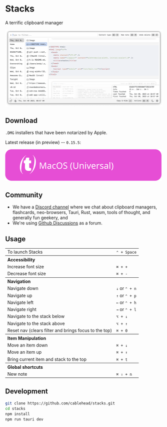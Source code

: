 # Stacks

A terrific clipboard manager

![screenshot](./docs/screenshots/screenshot.png)

## Download

`.DMG` installers that have been notarized by Apple.

Latest release (in preview) -- `0.15.5`:

[![MacOS (Universal)](./docs/assets/MacOS-Universal.svg)](https://stacks.cross.stream/releases/Stacks_0.15.5_universal.dmg)

## Community

- We have a [Discord channel](https://discord.gg/fDEcqjKHpv) where we chat
  about clipboard managers, flashcards, neo-browsers, Tauri, Rust, wasm, tools
  of thought, and generally fun geekery, and
- We're using [Github Discussions](https://github.com/cablehead/stacks/discussions) as a forum.

## Usage

<table>
  <tr><td>To launch Stacks</td><td><code>&#8963; + Space</code></td></tr>
  <tr><th colspan="2" align="left">Accessibility</th></tr>
  <tr><td>Increase font size</td><td><code>&#8984; + +</code></td></tr>
  <tr></tr>
  <tr><td>Decrease font size</td><td><code>&#8984; + -</code></td></tr>
  <tr><th colspan="2" align="left">Navigation</th></tr>
  <tr><td>Navigate down</td><td><code>&#8595;</code> or <code>&#8963; + n</code></td></tr>
  <tr></tr>
  <tr><td>Navigate up</td><td><code>&#8593;</code> or <code>&#8963; + p</code></td></tr>
  <tr></tr>
  <tr><td>Navigate left</td><td><code>&#8592;</code> or <code>&#8963; + h</code></td></tr>
  <tr></tr>
  <tr><td>Navigate right</td><td><code>&#8594;</code> or <code>&#8963; + l</code></td></tr>
  <tr></tr>
  <tr><td>Navigate to the stack below</td><td><code>&#x2325; + &#8595;</code></td></tr>
  <tr></tr>
  <tr><td>Navigate to the stack above</td><td><code>&#x2325; + &#8593;</code></td></tr>
  <tr></tr>
  <tr><td>Reset nav (clears filter and brings focus to the top)</td><td><code>&#8984; + 0</code></td></tr>
  <tr><th colspan="2" align="left">Item Manipulation</th></tr>
  <tr><td>Move an item down</td><td><code>&#8984; + &#8595;</code></code></td></tr>
  <tr></tr>
  <tr><td>Move an item up</td><td><code>&#8984; + &#8593;</code></td></tr>
  <tr></tr>
  <tr><td>Bring current item and stack to the top</td><td><code>&#8984; + t</code></td></tr>
  <tr><th colspan="2" align="left">Global shortcuts</th></tr>
  <tr><td>New note</td><td><code>&#8984; &#x21E7; + n</code></td></tr>
</table>

## Development

```bash
git clone https://github.com/cablehead/stacks.git
cd stacks
npm install
npm run tauri dev
```
